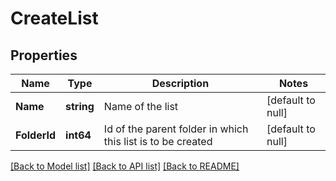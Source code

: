 # CreateList

## Properties
Name | Type | Description | Notes
------------ | ------------- | ------------- | -------------
**Name** | **string** | Name of the list | [default to null]
**FolderId** | **int64** | Id of the parent folder in which this list is to be created | [default to null]

[[Back to Model list]](../README.md#documentation-for-models) [[Back to API list]](../README.md#documentation-for-api-endpoints) [[Back to README]](../README.md)

